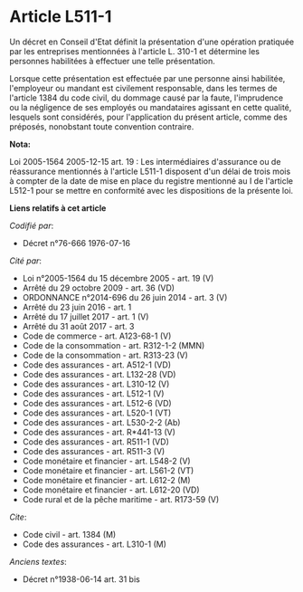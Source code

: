 # Article L511-1

Un décret en Conseil d'Etat définit la présentation d'une opération pratiquée par les entreprises mentionnées à l'article L.
310-1 et détermine les personnes habilitées à effectuer une telle présentation.

Lorsque cette présentation est effectuée par une personne ainsi habilitée, l'employeur ou mandant est civilement responsable,
dans les termes de l'article 1384 du code civil, du dommage causé par la faute, l'imprudence ou la négligence de ses employés
ou mandataires agissant en cette qualité, lesquels sont considérés, pour l'application du présent article, comme des
préposés, nonobstant toute convention contraire.

**Nota:**

Loi 2005-1564 2005-12-15 art. 19 : Les intermédiaires d'assurance ou de réassurance mentionnés à l'article L511-1 disposent
d'un délai de trois mois à compter de la date de mise en place du registre mentionné au I de l'article L512-1 pour se mettre
en conformité avec les dispositions de la présente loi.

**Liens relatifs à cet article**

_Codifié par_:

  - Décret n°76-666 1976-07-16

_Cité par_:

  - Loi n°2005-1564 du 15 décembre 2005 - art. 19 (V)
  - Arrêté du 29 octobre 2009 - art. 36 (VD)
  - ORDONNANCE n°2014-696 du 26 juin 2014 - art. 3 (V)
  - Arrêté du 23 juin 2016 - art. 1
  - Arrêté du 17 juillet 2017 - art. 1 (V)
  - Arrêté du 31 août 2017 - art. 3
  - Code de commerce - art. A123-68-1 (V)
  - Code de la consommation - art. R312-1-2 (MMN)
  - Code de la consommation - art. R313-23 (V)
  - Code des assurances - art. A512-1 (VD)
  - Code des assurances - art. L132-28 (VD)
  - Code des assurances - art. L310-12 (V)
  - Code des assurances - art. L512-1 (V)
  - Code des assurances - art. L512-6 (VD)
  - Code des assurances - art. L520-1 (VT)
  - Code des assurances - art. L530-2-2 (Ab)
  - Code des assurances - art. R*441-13 (V)
  - Code des assurances - art. R511-1 (VD)
  - Code des assurances - art. R511-3 (V)
  - Code monétaire et financier - art. L548-2 (V)
  - Code monétaire et financier - art. L561-2 (VT)
  - Code monétaire et financier - art. L612-2 (M)
  - Code monétaire et financier - art. L612-20 (VD)
  - Code rural et de la pêche maritime - art. R173-59 (V)

_Cite_:

  - Code civil - art. 1384 (M)
  - Code des assurances - art. L310-1 (M)

_Anciens textes_:

  - Décret n°1938-06-14 art. 31 bis

